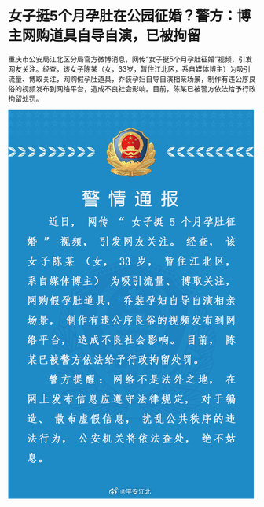 # 女子挺5个月孕肚在公园征婚？警方：博主网购道具自导自演，已被拘留

重庆市公安局江北区分局官方微博消息，网传“女子挺5个月孕肚征婚”视频，引发网友关注。经查，该女子陈某（女，33岁，暂住江北区，系自媒体博主）为吸引流量、博取关注，网购假孕肚道具，乔装孕妇自导自演相亲场景，制作有违公序良俗的视频发布到网络平台，造成不良社会影响。目前，陈某已被警方依法给予行政拘留处罚。

![a172c70ff77ed2a0c036eca4e24b2a9e.jpg](https://raw.githubusercontent.com/qqhsx/qqnews_image/main/2024/01/11/女子挺5个月孕肚在公园征婚？警方：博主网购道具自导自演，已被拘留/a172c70ff77ed2a0c036eca4e24b2a9e.jpg)

